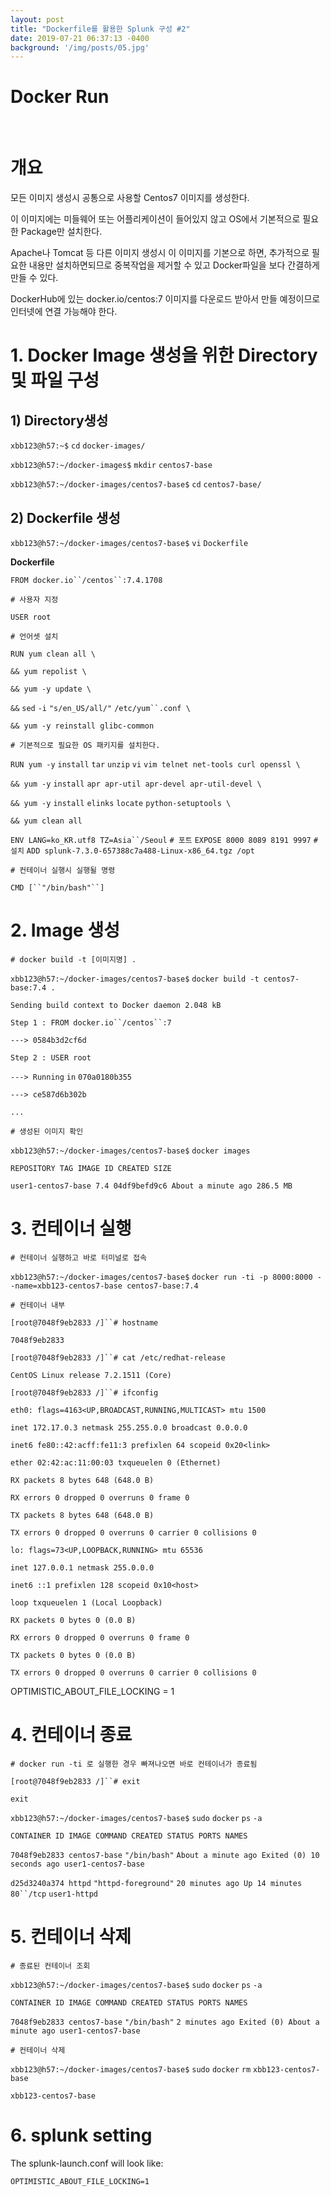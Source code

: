 ```yaml
---
layout: post
title: "Dockerfile를 활용한 Splunk 구성 #2"
date: 2019-07-21 06:37:13 -0400
background: '/img/posts/05.jpg'
---
```

# Docker Run
<br>



# 개요

모든 이미지 생성시 공통으로 사용할 Centos7 이미지를 생성한다.

이 이미지에는 미들웨어 또는 어플리케이션이 들어있지 않고 OS에서 기본적으로 필요한 Package만 설치한다.

Apache나 Tomcat 등 다른 이미지 생성시 이 이미지를 기본으로 하면, 추가적으로 필요한 내용만 설치하면되므로 중복작업을 제거할 수 있고 Docker파일을 보다 간결하게 만들 수 있다.

DockerHub에 있는 docker.io/centos:7 이미지를 다운로드 받아서 만들 예정이므로 인터넷에 연결 가능해야 한다.

  

# 1. Docker Image 생성을 위한 Directory 및 파일 구성

## 1) Directory생성

`xbb123@h57:~$` `cd`  `docker-images/`

`xbb123@h57:~/docker-images$` `mkdir`  `centos7-base`

`xbb123@h57:~/docker-images/centos7-base$` `cd`  `centos7-base/`

## 2) Dockerfile 생성

`xbb123@h57:~/docker-images/centos7-base$` `vi`  `Dockerfile`

**Dockerfile**

`FROM docker.io``/centos``:7.4.1708`

`# 사용자 지정`

`USER root`

`# 언어셋 설치`

`RUN yum clean all \`

`&& yum repolist \`

`&& yum -y update \`

`&&` `sed`  `-i` `"s/en_US/all/"`  `/etc/yum``.conf \`

`&& yum -y reinstall glibc-common`

`# 기본적으로 필요한 OS 패키지를 설치한다.`

`RUN yum -y` `install`  `tar`  `unzip` `vi`  `vim telnet net-tools curl openssl \`

`&& yum -y` `install`  `apr apr-util apr-devel apr-util-devel \`

`&& yum -y` `install`  `elinks` `locate`  `python-setuptools \`

`&& yum clean all`

`ENV LANG=ko_KR.utf8 TZ=Asia``/Seoul`
`# 포트`
`EXPOSE 8000 8089 8191 9997`
`# 설치`
`ADD splunk-7.3.0-657388c7a488-Linux-x86_64.tgz /opt`

`# 컨테이너 실행시 실행될 명령`

`CMD [``"/bin/bash"``]`

# 2. Image 생성

`# docker build -t [이미지명] .`

`xbb123@h57:~/docker-images/centos7-base$` `docker build -t centos7-base:7.4 .`

`Sending build context to Docker daemon 2.048 kB`

`Step 1 : FROM docker.io``/centos``:7`

`---> 0584b3d2cf6d`

`Step 2 : USER root`

`---> Running` `in`  `070a0180b355`

`---> ce587d6b302b`

`...`

`# 생성된 이미지 확인`

`xbb123@h57:~/docker-images/centos7-base$`  `docker images`

`REPOSITORY TAG IMAGE ID CREATED SIZE`

`user1-centos7-base 7.4 04df9befd9c6 About a minute ago 286.5 MB`

# 3. 컨테이너 실행

`# 컨테이너 실행하고 바로 터미널로 접속`

`xbb123@h57:~/docker-images/centos7-base$` `docker run -ti -p 8000:8000 --name=xbb123-centos7-base centos7-base:7.4`

`# 컨테이너 내부`

`[root@7048f9eb2833 /]``# hostname`

`7048f9eb2833`

`[root@7048f9eb2833 /]``# cat /etc/redhat-release`

`CentOS Linux release 7.2.1511 (Core)`

`[root@7048f9eb2833 /]``# ifconfig`

`eth0: flags=4163<UP,BROADCAST,RUNNING,MULTICAST> mtu 1500`

`inet 172.17.0.3 netmask 255.255.0.0 broadcast 0.0.0.0`

`inet6 fe80::42:acff:fe11:3 prefixlen 64 scopeid 0x20<link>`

`ether 02:42:ac:11:00:03 txqueuelen 0 (Ethernet)`

`RX packets 8 bytes 648 (648.0 B)`

`RX errors 0 dropped 0 overruns 0 frame 0`

`TX packets 8 bytes 648 (648.0 B)`

`TX errors 0 dropped 0 overruns 0 carrier 0 collisions 0`

`lo: flags=73<UP,LOOPBACK,RUNNING> mtu 65536`

`inet 127.0.0.1 netmask 255.0.0.0`

`inet6 ::1 prefixlen 128 scopeid 0x10<host>`

`loop txqueuelen 1 (Local Loopback)`

`RX packets 0 bytes 0 (0.0 B)`

`RX errors 0 dropped 0 overruns 0 frame 0`

`TX packets 0 bytes 0 (0.0 B)`

`TX errors 0 dropped 0 overruns 0 carrier 0 collisions 0`

OPTIMISTIC_ABOUT_FILE_LOCKING = 1

# 4. 컨테이너 종료

`# docker run -ti 로 실행한 경우 빠져나오면 바로 컨테이너가 종료됨`

`[root@7048f9eb2833 /]``# exit`

`exit`

`xbb123@h57:~/docker-images/centos7-base$` `sudo`  `docker` `ps`  `-a`

`CONTAINER ID IMAGE COMMAND CREATED STATUS PORTS NAMES`

`7048f9eb2833 centos7-base` `"/bin/bash"` `About a minute ago Exited (0) 10 seconds ago user1-centos7-base`

`d25d3240a374 httpd` `"httpd-foreground"` `20 minutes ago Up 14 minutes 80``/tcp` `user1-httpd`

# 5. 컨테이너 삭제

`# 종료된 컨테이너 조회`

`xbb123@h57:~/docker-images/centos7-base$` `sudo`  `docker` `ps`  `-a`

`CONTAINER ID IMAGE COMMAND CREATED STATUS PORTS NAMES`

`7048f9eb2833 centos7-base` `"/bin/bash"` `2 minutes ago Exited (0) About a minute ago user1-centos7-base`

`# 컨테이너 삭제`

`xbb123@h57:~/docker-images/centos7-base$` `sudo`  `docker` `rm`  `xbb123-centos7-base`

`xbb123-centos7-base`

# 6. splunk setting

  The splunk-launch.conf will look like:
  
`OPTIMISTIC_ABOUT_FILE_LOCKING=1`